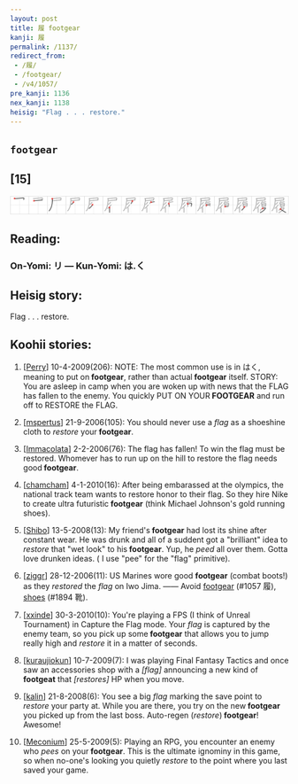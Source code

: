 ```yaml
---
layout: post
title: 履 footgear
kanji: 履
permalink: /1137/
redirect_from:
 - /履/
 - /footgear/
 - /v4/1057/
pre_kanji: 1136
nex_kanji: 1138
heisig: "Flag . . . restore."
---
```


## `footgear`

## [15]

<div class="stroke"><img src="../images/E5B1A5.png" /></div>

## Reading:

### On-Yomi: リ &mdash; Kun-Yomi: は.く

## Heisig story:

Flag . . . restore.

## Koohii stories:

1) [<a href="http://kanji.koohii.com/profile/Perry">Perry</a>] 10-4-2009(206): NOTE: The most common use is in はく, meaning to put on<strong> footgear</strong>, rather than actual<strong> footgear</strong> itself. STORY: You are asleep in camp when you are woken up with news that the FLAG has fallen to the enemy. You quickly PUT ON YOUR<strong> FOOTGEAR</strong> and run off to RESTORE the FLAG.

2) [<a href="http://kanji.koohii.com/profile/mspertus">mspertus</a>] 21-9-2006(105): You should never use a <em>flag</em> as a shoeshine cloth to <em>restore</em> your<strong> footgear</strong>.

3) [<a href="http://kanji.koohii.com/profile/Immacolata">Immacolata</a>] 2-2-2006(76): The flag has fallen! To win the flag must be restored. Whomever has to run up on the hill to restore the flag needs good<strong> footgear</strong>.

4) [<a href="http://kanji.koohii.com/profile/chamcham">chamcham</a>] 4-1-2010(16): After being embarassed at the olympics, the national track team wants to restore honor to their flag. So they hire Nike to create ultra futuristic<strong> footgear</strong> (think Michael Johnson&#039;s gold running shoes).

5) [<a href="http://kanji.koohii.com/profile/Shibo">Shibo</a>] 13-5-2008(13): My friend&#039;s<strong> footgear</strong> had lost its shine after constant wear. He was drunk and all of a suddent got a &quot;brilliant&quot; idea to <em>restore</em> that &quot;wet look&quot; to his<strong> footgear</strong>. Yup, he <em>peed</em> all over them. Gotta love drunken ideas. ( I use &quot;pee&quot; for the &quot;flag&quot; primitive).

6) [<a href="http://kanji.koohii.com/profile/ziggr">ziggr</a>] 28-12-2006(11): US Marines wore good <strong>footgear</strong> (combat boots!) as they <em>restored</em> the <em>flag</em> on Iwo Jima. —— Avoid <a href="../1057">footgear</a> (#1057 履), <a href="../1894">shoes</a> (#1894 靴).

7) [<a href="http://kanji.koohii.com/profile/xxinde">xxinde</a>] 30-3-2010(10): You&#039;re playing a FPS (I think of Unreal Tournament) in Capture the Flag mode. Your <em>flag</em> is captured by the enemy team, so you pick up some<strong> footgear</strong> that allows you to jump really high and <em>restore</em> it in a matter of seconds.

8) [<a href="http://kanji.koohii.com/profile/kuraujiokun">kuraujiokun</a>] 10-7-2009(7): I was playing Final Fantasy Tactics and once saw an accessories shop with a <em>[flag]</em> announcing a new kind of <strong>footgeat</strong> that <em>[restores]</em> HP when you move.

9) [<a href="http://kanji.koohii.com/profile/kalin">kalin</a>] 21-8-2008(6): You see a big <em>flag</em> marking the save point to <em>restore</em> your party at. While you are there, you try on the new<strong> footgear</strong> you picked up from the last boss. Auto-regen (<em>restore</em>)<strong> footgear</strong>! Awesome!

10) [<a href="http://kanji.koohii.com/profile/Meconium">Meconium</a>] 25-5-2009(5): Playing an RPG, you encounter an enemy who <em>pees</em> on your<strong> footgear</strong>. This is the ultimate ignominy in this game, so when no-one&#039;s looking you quietly <em>restore</em> to the point where you last saved your game.
